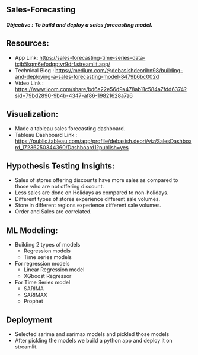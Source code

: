 ## Sales-Forecasting
##### Objective : To build and deploy a sales forecasting model.
## Resources: 
- App Link: https://sales-forecasting-time-series-data-tcjb5kqm6efodqptvr9drf.streamlit.app/
- Technical Blog : https://medium.com/@debasishdeoribn98/building-and-deploying-a-sales-forecasting-model-8479b6bc002d
- Video Link : https://www.loom.com/share/bd6a22e56d9a478ab11c584a7fdd6374?sid=79bd2890-9b4b-4347-af86-19821628a7a6

## Visualization: 
- Made a tableau sales forecasting dashboard.
- Tableau Dashboard Link : https://public.tableau.com/app/profile/debasish.deori/viz/SalesDashboard_17236250344360/Dashboard1?publish=yes

## Hypothesis Testing Insights:
- Sales of stores offering discounts have more sales as compared to those who are not offering discount.
- Less sales are done on Holidays as compared to non-holidays.
- Different types of stores experience different sale volumes.
- Store in different regions experience different sale volumes.
- Order and Sales are correlated.

## ML Modeling:
- Building 2 types of models
    - Regression models
    - Time series models
- For regression models
    - Linear Regression model
    - XGboost Regressor
- For Time Series model
    - SARIMA
    - SARIMAX
    - Prophet

 ## Deployment
 - Selected sarima and sarimax models and pickled those models
 - After pickling the models we build a python app and deploy it on streamlit.
